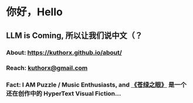 # 你好，Hello

## LLM is Coming, 所以让我们说中文（？

### **About**: https://kuthorx.github.io/about/

### **Reach**: kuthorx@gmail.com

### **Fact**: I AM Puzzle / Music Enthusiasts, and [《苍绿之眼》](https://kuthorx.github.io/story_of_cloak/) 是一个还在创作中的 HyperText Visual Fiction...


